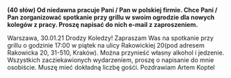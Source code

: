 **(40 słów) Od niedawna pracuje Pani / Pan w polskiej firmie. Chce Pani / Pan zorganizować spotkanie przy grillu w swoim ogrodzie dla nowych kolegów z pracy. Proszę napisać do nich e-mail z zaproszeniem.**

Warszawa, 30.01.21
Drodzy Koledzy!
Zapraszam Was na spotkanie przy grillu o godzinie 17:00 w piątek na ulicy Rakowickiej 20(pod adresem Rakowicka 20, 31-510, Kraków).
Można przynieść własny alkohol i jedzenie.
Wszystkich zacziekawionych wydarzeniem, proszę o napisanie do mnie osobiście.
Muszę mieć dokładną liczbę gośći.
Pozdrawiam
Artem Koptel
